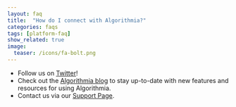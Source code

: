 ```yaml
---
layout: faq
title:  "How do I connect with Algorithmia?"
categories: faqs
tags: [platform-faq]
show_related: true
image:
  teaser: /icons/fa-bolt.png
---
```


* Follow us on [Twitter](https://twitter.com/algorithmia)!
* Check out the [Algorithmia blog](https://algorithmia.com/blog) to stay up-to-date with new features and resources for using Algorithmia.
* Contact us via our [Support Page](https://algorithmiaio.github.io/support).
